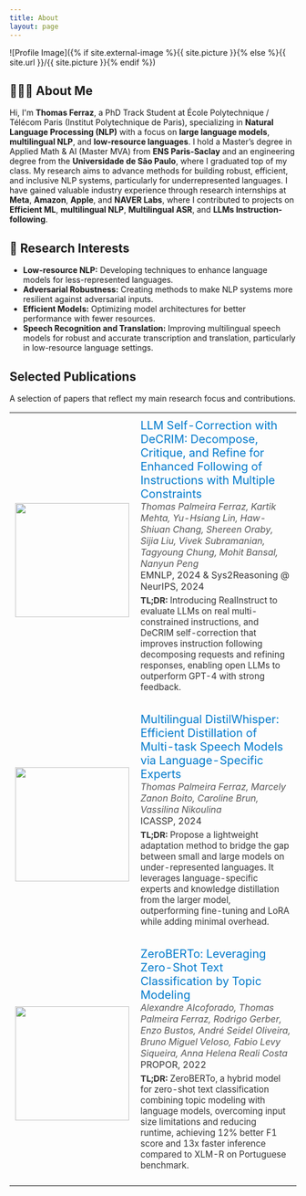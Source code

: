 ```yaml
---
title: About
layout: page
---
```

![Profile Image]({% if site.external-image %}{{ site.picture }}{% else %}{{ site.url }}/{{ site.picture }}{% endif %})

<section id="about-me">
    <h2>👨🏻‍💻 About Me</h2>
    <p>
        Hi, I'm <strong>Thomas Ferraz</strong>, a PhD Track Student at École Polytechnique / Télécom Paris (Institut Polytechnique de Paris), specializing
        in <strong>Natural Language Processing (NLP)</strong> with a focus on <strong>large language models</strong>,
        <strong>multilingual NLP</strong>, and <strong>low-resource languages</strong>. I hold a Master’s degree in Applied Math & AI (Master MVA)
        from <strong>ENS Paris-Saclay</strong> and an engineering degree from the <strong>Universidade de São Paulo</strong>, where I graduated
        top of my class. My research aims to advance methods for building robust, efficient, and inclusive NLP systems, particularly for
        underrepresented languages. I have gained valuable industry experience through research internships at <strong>Meta</strong>,
        <strong>Amazon</strong>, <strong>Apple</strong>, and <strong>NAVER Labs</strong>, where I contributed to projects on
        <strong>Efficient ML</strong>, <strong>multilingual NLP</strong>, <strong>Multilingual ASR</strong>, and <strong>LLMs Instruction-following</strong>.
    </p>
</section>

<section id="research-interests">
    <h2>🔬 Research Interests</h2>
    <ul>
        <li><strong>Low-resource NLP:</strong> Developing techniques to enhance language models for less-represented languages.</li>
        <li><strong>Adversarial Robustness:</strong> Creating methods to make NLP systems more resilient against adversarial inputs.</li>
        <li><strong>Efficient Models:</strong> Optimizing model architectures for better performance with fewer resources.</li>
        <li><strong>Speech Recognition and Translation:</strong> Improving multilingual speech models for robust and accurate transcription and translation, particularly in low-resource language settings.</li>
    </ul>
</section>

<section id="selected-papers">
	<h2>Selected Publications</h2>
    <p>A selection of papers that reflect my main research focus and contributions.</p>

 <table>

  <tr>
    <td style="padding:10px">
      <a href="https://arxiv.org/pdf/2410.06458"><img width="200px" style="min-width:100px; object-fit: cover;" src="{{ site.url }}/assets/images/selected_publications/DeCRIM.png"></a>
    </td>
    <td style="padding:10px">
      <a class="paper" href="https://arxiv.org/pdf/2410.06458" style="font-size: 20px; text-decoration: none; color: #007acc;">
        LLM Self-Correction with DeCRIM: Decompose, Critique, and Refine for Enhanced Following of Instructions with Multiple Constraints
      </a><br>
      <span style="font-style: italic; color: #555;">Thomas Palmeira Ferraz, Kartik Mehta, Yu-Hsiang Lin, Haw-Shiuan Chang, Shereen Oraby, Sijia Liu, Vivek Subramanian, Tagyoung Chung, Mohit Bansal, Nanyun Peng</span><br>
      <span style="color: #333;">EMNLP, 2024 & Sys2Reasoning @ NeurIPS, 2024</span><br>
      <p style="margin-top: 5px; font-size: 0.95em; color: #333;"><strong>TL;DR:</strong> Introducing RealInstruct to evaluate LLMs on real multi-constrained instructions, and DeCRIM self-correction that improves instruction following decomposing requests and refining responses, enabling open LLMs to outperform GPT-4 with strong feedback.</p>
    </td>
  </tr>

  <tr>
    <td style="padding:10px">
      <a href="https://arxiv.org/pdf/2311.01070"><img width="200px" style="min-width:100px; object-fit: cover;" src="{{ site.url }}/assets/images/selected_publications/DistilWhisper.png"></a>
    </td>
    <td style="padding:10px">
      <a class="paper" href="https://arxiv.org/pdf/2311.01070" style="font-size: 20px; text-decoration: none; color: #007acc;">
        Multilingual DistilWhisper: Efficient Distillation of Multi-task Speech Models via Language-Specific Experts
      </a><br>
      <span style="font-style: italic; color: #555;">Thomas Palmeira Ferraz, Marcely Zanon Boito, Caroline Brun, Vassilina Nikoulina</span><br>
      <span style="color: #333;">ICASSP, 2024</span><br>
      <p style="margin-top: 5px; font-size: 0.95em; color: #333;"><strong>TL;DR:</strong> Propose a lightweight adaptation method to bridge the gap between small and large models on under-represented languages. It leverages language-specific experts and knowledge distillation from the larger model, outperforming fine-tuning and LoRA while adding minimal overhead.</p>
    </td>
  </tr>
  <tr>
    <td style="padding:10px">
      <a href="https://arxiv.org/pdf/2201.01337"><img width="200px" style="min-width:100px; object-fit: cover;" src="{{ site.url }}/assets/images/selected_publications/ZeroBERTo.png"></a>
    </td>
    <td style="padding:10px">
      <a class="paper" href="https://arxiv.org/pdf/2201.01337" style="font-size: 20px; text-decoration: none; color: #007acc;">
        ZeroBERTo: Leveraging Zero-Shot Text Classification by Topic Modeling
      </a><br>
      <span style="font-style: italic; color: #555;">Alexandre Alcoforado, Thomas Palmeira Ferraz, Rodrigo Gerber, Enzo Bustos, André Seidel Oliveira, Bruno Miguel Veloso, Fabio Levy Siqueira, Anna Helena Reali Costa</span><br>
      <span style="color: #333;">PROPOR, 2022</span><br>
      <p style="margin-top: 5px; font-size: 0.95em; color: #333;"><strong>TL;DR:</strong> ZeroBERTo, a hybrid model for zero-shot text classification combining topic modeling with language models, overcoming input size limitations and reducing runtime, achieving 12% better F1 score and 13x faster inference compared to XLM-R on Portuguese benchmark.</p>
    </td>
  </tr>
<!-- 
  <tr>
    <td style="padding:10px">
      <a href="https://link-to-paper3.com"><img height="75px" style="min-width:100px; object-fit: cover; border-radius: 8px;" src="path/to/image3.jpg"></a>
    </td>
    <td style="padding:10px">
      <a class="paper" href="https://link-to-paper3.com" style="font-size: 20px; text-decoration: none; color: #007acc;">
        Yet Another Paper Title
      </a><br>
      <span style="font-style: italic; color: #555;">Thomas Ferraz, Author F, Author G</span><br>
      <span style="color: #333;">Conference Name, Year</span><br>
      <p style="margin-top: 5px; font-size: 0.95em; color: #333;"><strong>TL;DR:</strong> A concise explanation of the research contributions.</p>
    </td>
  </tr>
-->
</table>


<!-- 
<h2>Skills</h2>

<ul class="skill-list">
	<li>HTML - Jade - Haml - Erb</li>
	<li>Responsive (Mobile First)</li>
	<li>CSS (Stylus, Sass, Less)</li>
	<li>Css Frameworks (Bootstrap, Foundation)</li>
	<li>Javascript (Design Patterns, Tests)</li>
	<li>AngularJS - ReactJS</li>
	<li>Grunt - Gulp - Yeoman</li>
	<li>Git</li>
	<li>PHP</li>
	<li>Python</li>
	<li>MySQL - MongoDB</li>
	<li>Scrum and Kanban</li>
	<li>TDD e Continuous Integration</li>
</ul>

<h2>Projects</h2>

<ul>
	<li><a href="https://github.com/">Lorem Lorem</a></li>
	<li><a href="https://github.com/">Ipsum Dolor</a></li>
	<li><a href="https://github.com/">Dolor Lorem</a></li>
</ul>
-->
